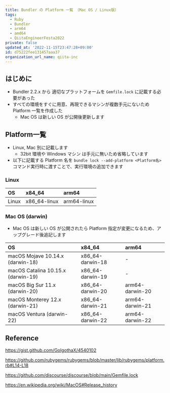 ```yaml
---
title: Bundler の Platform 一覧 （Mac OS / Linux版）
tags:
  - Ruby
  - Bundler
  - arm64
  - amd64
  - QiitaEngineerFesta2022
private: false
updated_at: '2022-11-15T23:47:28+09:00'
id: d75222fee131457aaa37
organization_url_name: qiita-inc
---
```

## はじめに

- Bundler 2.2.x から 適切なプラットフォームを `Gemfile.lock` に記載する必要があった
- すべての環境をすぐに用意、再現できるマシンが複数手元にないため Platform 一覧を作成した
    - Mac OS は新しい OS が公開後更新します

## Platform一覧
- Linux, Mac 別に記載します
    - 32bit 環境や Windows マシン は手元に無いため省略しています
- 以下に記載する Platform 名を `bundle lock --add-platform <Platform名>` コマンド実行時に渡すことで、実行環境の追加できます

### Linux

| OS | x84_64 | arm64 |
|:--|:--|:--|
| Linux | x86_64-linux | arm64-linux |

### Mac OS (darwin)
- Mac OS は新しい OS が公開されたら Platform 指定が変更になるため、アップグレード後追記します

| OS | x84_64 | arm64 |
|:--|:--|:--|
| macOS Mojave 10.14.x (darwin-18) | x86_64-darwin-18 | - |
| macOS Catalina 10.15.x (darwin-19) | x86_64-darwin-19 | - |
| macOS Big Sur 11.x (darwin-20) | x86_64-darwin-20 | arm64-darwin-20 |
| macOS Monterey 12.x (darwin-21) | x86_64-darwin-21 | arm64-darwin-21 |
| macOS Ventura (darwin-22) | x86_64-darwin-22 | arm64-darwin-22 |

## Reference

https://gist.github.com/GolgothaX/4540102

https://github.com/rubygems/rubygems/blob/master/lib/rubygems/platform.rb#L14-L18

https://github.com/discourse/discourse/blob/main/Gemfile.lock

https://en.wikipedia.org/wiki/MacOS#Release_history
